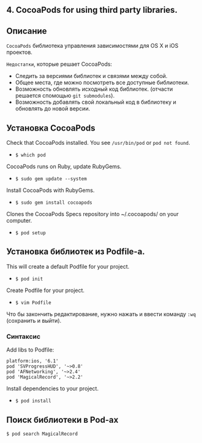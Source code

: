 ## 4. CocoaPods for using third party libraries.

## Описание

`CocoaPods` библиотека управления зависимостями для OS X и iOS проектов.

`Недостатки`, которые решает CocoaPods:
* Следить за версиями библиотек и связями между собой.
* Общее места, где можно посмотреть все доступные библиотеки.
* Возможность обновлять исходный код библиотек. (отчасти решается спомощью `git submodules`).
* Возможность добавлять свой локальный код в библиотеку и обновлять до новой версии.

## Установка CocoaPods 

Check that CocoaPods installed. You see `/usr/bin/pod` or `pod not found`.
* ```$ which pod```

CocoaPods runs on Ruby, update RubyGems. 
* ```$ sudo gem update --system```

Install CocoaPods with RubyGems. 

* ```$ sudo gem install cocoapods```

Clones the CocoaPods Specs repository into ~/.cocoapods/ on your computer. 

* ```$ pod setup```

## Установка библиотек из Podfile-а.

This will create a default Podfile for your project.

* ```$ pod init```

Create Podfile for your project.

* ```$ vim Podfile```

Что бы закончить редактирование, нужно нажать <Esc> и ввести команду ```:wq``` (сохранить и выйти).

### Синтаксис
Add libs to Podfile:
```
platform:ios, '6.1'
pod 'SVProgressHUD', '~>0.8'
pod 'AFNetworking', '~>2.4'
pod 'MagicalRecord', '~>2.2'
```

Install dependencies to your project.
* ```$ pod install```

## Поиск библиотеки в Pod-aх

```
$ pod search MagicalRecord
```

